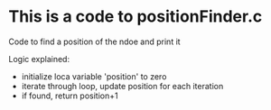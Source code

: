 # This is a code to positionFinder.c

Code to find a position of the ndoe and print it

Logic explained:

-    initialize loca variable 'position' to zero
-    iterate through loop, update position for each iteration
-    if found, return position+1

